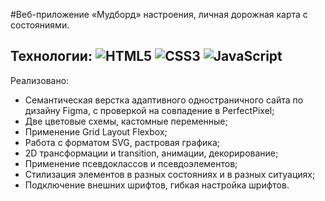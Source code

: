 #Веб-приложение «Мудборд» настроения, личная
дорожная карта с состояниями.

## Технологии: ![HTML5](https://img.shields.io/badge/html5-%23E34F26.svg?style=for-the-badge&logo=html5&logoColor=white) ![CSS3](https://img.shields.io/badge/css3-%231572B6.svg?style=for-the-badge&logo=css3&logoColor=white) ![JavaScript](https://img.shields.io/badge/javascript-%23323330.svg?style=for-the-badge&logo=javascript&logoColor=%23F7DF1E)

Реализовано:
- Семантическая верстка адаптивного одностраничного сайта по дизайну Figma, с проверкой на совпадение в PerfectPixel;
- Две цветовые схемы, кастомные переменные;
- Применение Grid Layout Flexbox;
- Работа с форматом SVG, растровая графика;
- 2D трансформации и transition, анимации, декорирование;
- Применение псевдоклассов и псевдоэлементов;
- Cтилизация элементов в разных состояниях и в разных ситуациях;
- Подключение внешних шрифтов, гибкая настройка шрифтов.
